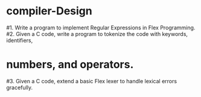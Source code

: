 # compiler-Design


#1. Write a program to implement Regular Expressions in Flex Programming.
#2. Given a C code, write a program to tokenize the code with keywords, identifiers,
# numbers, and operators.
#3. Given a C code, extend a basic Flex lexer to handle lexical errors gracefully.
